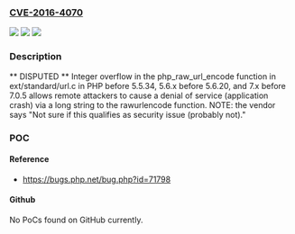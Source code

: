 ### [CVE-2016-4070](https://cve.mitre.org/cgi-bin/cvename.cgi?name=CVE-2016-4070)
![](https://img.shields.io/static/v1?label=Product&message=n%2Fa&color=blue)
![](https://img.shields.io/static/v1?label=Version&message=n%2Fa&color=blue)
![](https://img.shields.io/static/v1?label=Vulnerability&message=n%2Fa&color=brighgreen)

### Description

** DISPUTED ** Integer overflow in the php_raw_url_encode function in ext/standard/url.c in PHP before 5.5.34, 5.6.x before 5.6.20, and 7.x before 7.0.5 allows remote attackers to cause a denial of service (application crash) via a long string to the rawurlencode function. NOTE: the vendor says "Not sure if this qualifies as security issue (probably not)."

### POC

#### Reference
- https://bugs.php.net/bug.php?id=71798

#### Github
No PoCs found on GitHub currently.

